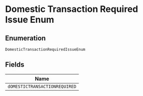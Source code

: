 
# Domestic Transaction Required Issue Enum

## Enumeration

`DomesticTransactionRequiredIssueEnum`

## Fields

| Name |
|  --- |
| `dOMESTICTRANSACTIONREQUIRED` |


